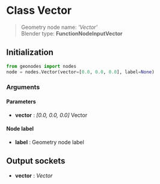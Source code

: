 
# Class Vector

> Geometry node name: _'Vector'_<br>Blender type:  **FunctionNodeInputVector**

## Initialization


```python
from geonodes import nodes
node = nodes.Vector(vector=[0.0, 0.0, 0.0], label=None)
```


### Arguments


#### Parameters



- **vector** : _[0.0, 0.0, 0.0]_ Vector



#### Node label



- **label** : Geometry node label



## Output sockets



- **vector** : _Vector_


